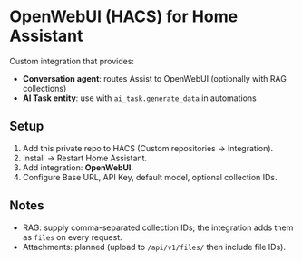 # OpenWebUI (HACS) for Home Assistant

Custom integration that provides:
- **Conversation agent**: routes Assist to OpenWebUI (optionally with RAG collections)
- **AI Task entity**: use with `ai_task.generate_data` in automations

## Setup
1. Add this private repo to HACS (Custom repositories → Integration).
2. Install → Restart Home Assistant.
3. Add integration: **OpenWebUI**.
4. Configure Base URL, API Key, default model, optional collection IDs.

## Notes
- RAG: supply comma-separated collection IDs; the integration adds them as `files` on every request.
- Attachments: planned (upload to `/api/v1/files/` then include file IDs).
